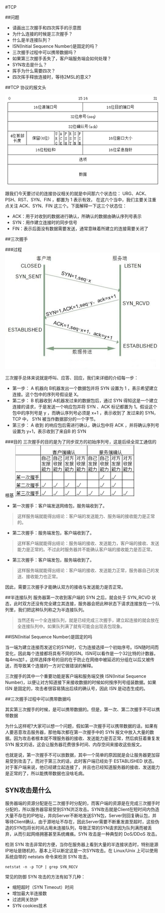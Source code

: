 #TCP

##问题
* 请画出三次握手和四次挥手的示意图
* 为什么连接的时候是三次握手？
* 什么是半连接队列？
* ISN(Initial Sequence Number)是固定的吗？
* 三次握手过程中可以携带数据吗？
* 如果第三次握手丢失了，客户端服务端会如何处理？
* SYN攻击是什么？
* 挥手为什么需要四次？
* 四次挥手释放连接时，等待2MSL的意义?

##TCP 协议的报文头

![1](../images/tcp-1.png)

跟我们今天要讨论的连接协议相关的就是中间那六个状态位： URG、ACK、PSH、RST、SYN、FIN ，都置为 1 表示有效，
在这六个当中，我们主要关注重点关注 ACK、SYN、FIN 这三个。下面解释一下这三个状态位：

* ACK：用于对收到的数据进行确认，所确认的数据由确认序列号表示
* SYN：用作建立连接时的同步信号
* FIN：表示后面没有数据需要发送，通常意昧着所建立的连接需要关闭了

##三次握手

###过程
![2](../images/tcp-2.jpg)

三次握手总体来说就是呼叫、应答、回应，我们来详细的介绍每一步：

* 第一步： A 机器向 B机器发出一个数据包并将 SYN 设置为 1 ，表示希望建立连接。这个包中的序列号假设是 X。
* 第二步： B 机器收到 A机器发过来的数据包后，通过 SYN 得知这是一个建立连接的请求，于是发送一个响应包并将 SYN 、ACK 标记都置为 1。假设这个包中的序列号是 y ，而确认序列号必须是 x+1 ，表示收到了 发过来的 SYN，TCP 中， SYN 被当作数据部分的一个字节。
* 第三步： A 收到 的响应包后需进行确认，确认包中将 ACK ，并将确认序列号设置为 y+1，表示收到了来自B 的 SYN

###目的
三次握手的目的是为了同步双方的初始序列号，这是后续全双工通信的根基
![3](../images/tcp-3.png)

* 第一次握手：客户端发送网络包，服务端收到了。
>这样服务端就能得出结论：客户端的发送能力、服务端的接收能力是正常的。
* 第二次握手：服务端发包，客户端收到了。
>这样客户端就能得出结论：服务端的接收、发送能力，客户端的接收、发送能力是正常的。不过此时服务器并不能确认客户端的接收能力是否正常。
* 第三次握手：客户端发包，服务端收到了。
>这样服务端就能得出结论：客户端的接收、发送能力正常，服务器自己的发送、接收能力也正常。

因此，需要三次握手才能确认双方的接收与发送能力是否正常。


##半连接队列
服务器第一次收到客户端的 SYN 之后，就会处于 SYN_RCVD 状态，此时双方还没有完全建立其连接，服务器会把此种状态下请求连接放在一个队列里，我们把这种队列称之为半连接队列。

>当然还有一个全连接队列，就是已经完成三次握手，建立起连接的就会放在全连接队列中。如果队列满了就有可能会出现丢包现象。

##ISN(Initial Sequence Number)是固定的吗

当一端为建立连接而发送它的SYN时，它为连接选择一个初始序号。ISN随时间而变化，因此每个连接都将具有不同的ISN。ISN可以看作是一个32比特的计数器，每4ms加1 。这样选择序号的目的在于防止在网络中被延迟的分组在以后又被传送，而导致某个连接的一方对它做错误的解释。

三次握手的其中一个重要功能是客户端和服务端交换 ISN(Initial Sequence Number)，以便让对方知道接下来接收数据的时候如何按序列号组装数据。如果 ISN 是固定的，攻击者很容易猜出后续的确认号，因此 ISN 是动态生成的。

##三次握手过程中可以携带数据吗

其实第三次握手的时候，是可以携带数据的。但是，第一次、第二次握手不可以携带数据

为什么这样呢?大家可以想一个问题，假如第一次握手可以携带数据的话，如果有人要恶意攻击服务器，那他每次都在第一次握手中的 SYN 报文中放入大量的数据。因为攻击者根本就不理服务器的接收、发送能力是否正常，然后疯狂着重复发 SYN 报文的话，这会让服务器花费很多时间、内存空间来接收这些报文。

也就是说，第一次握手不可以放数据，其中一个简单的原因就是会让服务器更加容易受到攻击了。而对于第三次的话，此时客户端已经处于 ESTABLISHED 状态。对于客户端来说，他已经建立起连接了，并且也已经知道服务器的接收、发送能力是正常的了，所以能携带数据也没啥毛病。

## SYN攻击是什么
服务器端的资源分配是在二次握手时分配的，而客户端的资源是在完成三次握手时分配的，所以服务器容易受到SYN洪泛攻击。SYN攻击就是Client在短时间内伪造大量不存在的IP地址，并向Server不断地发送SYN包，Server则回复确认包，并等待Client确认，由于源地址不存在，因此Server需要不断重发直至超时，这些伪造的SYN包将长时间占用未连接队列，导致正常的SYN请求因为队列满而被丢弃，从而引起网络拥塞甚至系统瘫痪。SYN 攻击是一种典型的 DoS/DDoS 攻击。

检测 SYN 攻击非常的方便，当你在服务器上看到大量的半连接状态时，特别是源IP地址是随机的，基本上可以断定这是一次SYN攻击。在 Linux/Unix 上可以使用系统自带的 netstats 命令来检测 SYN 攻击。

```netstat -n -p TCP | grep SYN_RECV```

常见的防御 SYN 攻击的方法有如下几种：
* 缩短超时（SYN Timeout）时间
* 增加最大半连接数
* 过滤网关防护
* SYN cookies技术
